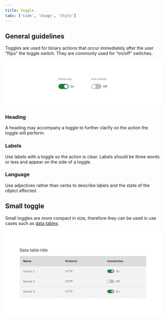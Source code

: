 ```yaml
---
title: Toggle
tabs: ['Code', 'Usage', 'Style']
---
```


## General guidelines

Toggles are used for binary actions that occur immediately after the user “flips” the toggle switch. They are commonly used for “on/off” switches.

<image-component cols="8">

![Example image of on and off toggles.](images/toggle-usage-1.png)

</image-component>

### Heading

A heading may accompany a toggle to further clarify on the action the toggle will perform.

### Labels

Use labels with a toggle so the action is clear. Labels should be three words or less and appear on the side of a toggle.

### Language

Use adjectives rather than verbs to describe labels and the state of the object affected.

## Small toggle

Small toggles are more compact in size, therefore they can be used in use cases such as [data tables](/components/data-table/code).

<image-component cols="8">

![Example image of small toggles within a data table.](images/toggle-usage-2.png)

</image-component>
